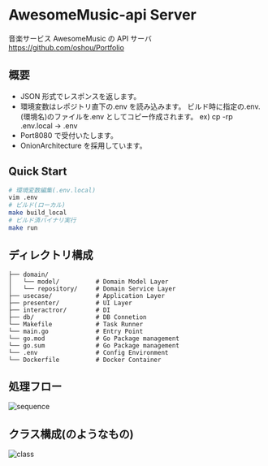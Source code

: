 # AwesomeMusic-api Server

音楽サービス AwesomeMusic の API サーバ
https://github.com/oshou/Portfolio

## 概要

- JSON 形式でレスポンスを返します。
- 環境変数はレポジトリ直下の.env を読み込みます。
  ビルド時に指定の.env.(環境名)のファイルを.env としてコピー作成されます。
  ex) cp -rp .env.local -> .env
- Port8080 で受付いたします。
- OnionArchitecture を採用しています。

## Quick Start

```bash
# 環境変数編集(.env.local)
vim .env
# ビルド(ローカル)
make build_local
# ビルド済バイナリ実行
make run
```

## ディレクトリ構成

```
├── domain/
│   └── model/          # Domain Model Layer
│   └── repository/     # Domain Service Layer
├── usecase/            # Application Layer
├── presenter/          # UI Layer
├── interactror/        # DI
├── db/                 # DB Connetion
└── Makefile            # Task Runner
└── main.go             # Entry Point
└── go.mod              # Go Package management
└── go.sum              # Go Package management
└── .env                # Config Environment
└── Dockerfile          # Docker Container
```

## 処理フロー

![sequence](https://user-images.githubusercontent.com/4841735/79293900-c2f08100-7f0f-11ea-9ddd-cfa521302759.png)

## クラス構成(のようなもの)

![class](https://user-images.githubusercontent.com/4841735/79293889-bb30dc80-7f0f-11ea-89d7-36a980dc11ef.png)
